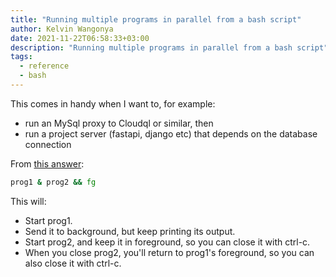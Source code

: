 ```yaml
---
title: "Running multiple programs in parallel from a bash script"
author: Kelvin Wangonya
date: 2021-11-22T06:58:33+03:00
description: "Running multiple programs in parallel from a bash script"
tags:
  - reference
  - bash
---
```


This comes in handy when I want to, for example:
- run an MySql proxy to Cloudql or similar, then
- run a project server (fastapi, django etc) that depends on the database connection

From [this answer](https://stackoverflow.com/questions/3004811/how-do-you-run-multiple-programs-in-parallel-from-a-bash-script):

``` bash
prog1 & prog2 && fg
```

This will:

- Start prog1.
- Send it to background, but keep printing its output.
- Start prog2, and keep it in foreground, so you can close it with ctrl-c.
- When you close prog2, you'll return to prog1's foreground, so you can also close it with ctrl-c.
